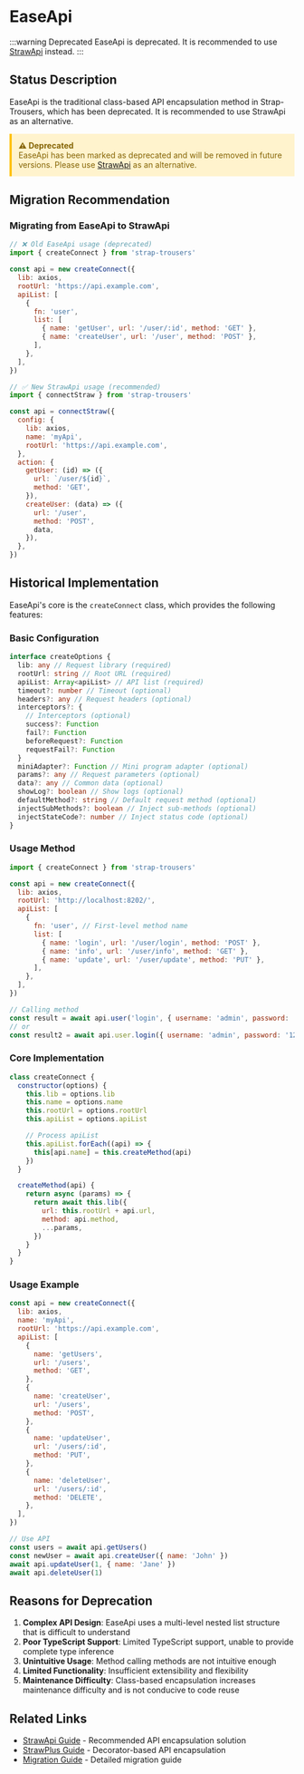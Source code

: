 # EaseApi

:::warning Deprecated
EaseApi is deprecated. It is recommended to use [StrawApi](./straw-api) instead.
:::

## Status Description

EaseApi is the traditional class-based API encapsulation method in Strap-Trousers, which has been deprecated. It is recommended to use StrawApi as an alternative.

<div style="padding: 12px; background-color: #fff3cd; border-left: 4px solid #ffc107; color: #856404;">
  <strong>⚠️ Deprecated</strong><br>
  EaseApi has been marked as deprecated and will be removed in future versions. Please use <a href="./straw-api">StrawApi</a> as an alternative.
</div>

## Migration Recommendation

### Migrating from EaseApi to StrawApi

```javascript
// ❌ Old EaseApi usage (deprecated)
import { createConnect } from 'strap-trousers'

const api = new createConnect({
  lib: axios,
  rootUrl: 'https://api.example.com',
  apiList: [
    {
      fn: 'user',
      list: [
        { name: 'getUser', url: '/user/:id', method: 'GET' },
        { name: 'createUser', url: '/user', method: 'POST' },
      ],
    },
  ],
})

// ✅ New StrawApi usage (recommended)
import { connectStraw } from 'strap-trousers'

const api = connectStraw({
  config: {
    lib: axios,
    name: 'myApi',
    rootUrl: 'https://api.example.com',
  },
  action: {
    getUser: (id) => ({
      url: `/user/${id}`,
      method: 'GET',
    }),
    createUser: (data) => ({
      url: '/user',
      method: 'POST',
      data,
    }),
  },
})
```

## Historical Implementation

EaseApi's core is the `createConnect` class, which provides the following features:

### Basic Configuration

```typescript
interface createOptions {
  lib: any // Request library (required)
  rootUrl: string // Root URL (required)
  apiList: Array<apiList> // API list (required)
  timeout?: number // Timeout (optional)
  headers?: any // Request headers (optional)
  interceptors?: {
    // Interceptors (optional)
    success?: Function
    fail?: Function
    beforeRequest?: Function
    requestFail?: Function
  }
  miniAdapter?: Function // Mini program adapter (optional)
  params?: any // Request parameters (optional)
  data?: any // Common data (optional)
  showLog?: boolean // Show logs (optional)
  defaultMethod?: string // Default request method (optional)
  injectSubMethods?: boolean // Inject sub-methods (optional)
  injectStateCode?: number // Inject status code (optional)
}
```

### Usage Method

```javascript
import { createConnect } from 'strap-trousers'

const api = new createConnect({
  lib: axios,
  rootUrl: 'http://localhost:8202/',
  apiList: [
    {
      fn: 'user', // First-level method name
      list: [
        { name: 'login', url: '/user/login', method: 'POST' },
        { name: 'info', url: '/user/info', method: 'GET' },
        { name: 'update', url: '/user/update', method: 'PUT' },
      ],
    },
  ],
})

// Calling method
const result = await api.user('login', { username: 'admin', password: '123' })
// or
const result2 = await api.user.login({ username: 'admin', password: '123' })
```

### Core Implementation

```javascript
class createConnect {
  constructor(options) {
    this.lib = options.lib
    this.name = options.name
    this.rootUrl = options.rootUrl
    this.apiList = options.apiList

    // Process apiList
    this.apiList.forEach((api) => {
      this[api.name] = this.createMethod(api)
    })
  }

  createMethod(api) {
    return async (params) => {
      return await this.lib({
        url: this.rootUrl + api.url,
        method: api.method,
        ...params,
      })
    }
  }
}
```

### Usage Example

```javascript
const api = new createConnect({
  lib: axios,
  name: 'myApi',
  rootUrl: 'https://api.example.com',
  apiList: [
    {
      name: 'getUsers',
      url: '/users',
      method: 'GET',
    },
    {
      name: 'createUser',
      url: '/users',
      method: 'POST',
    },
    {
      name: 'updateUser',
      url: '/users/:id',
      method: 'PUT',
    },
    {
      name: 'deleteUser',
      url: '/users/:id',
      method: 'DELETE',
    },
  ],
})

// Use API
const users = await api.getUsers()
const newUser = await api.createUser({ name: 'John' })
await api.updateUser(1, { name: 'Jane' })
await api.deleteUser(1)
```

## Reasons for Deprecation

1. **Complex API Design**: EaseApi uses a multi-level nested list structure that is difficult to understand
2. **Poor TypeScript Support**: Limited TypeScript support, unable to provide complete type inference
3. **Unintuitive Usage**: Method calling methods are not intuitive enough
4. **Limited Functionality**: Insufficient extensibility and flexibility
5. **Maintenance Difficulty**: Class-based encapsulation increases maintenance difficulty and is not conducive to code reuse

## Related Links

- [StrawApi Guide](./straw-api) - Recommended API encapsulation solution
- [StrawPlus Guide](./straw-plus) - Decorator-based API encapsulation
- [Migration Guide](./migration) - Detailed migration guide
